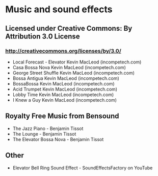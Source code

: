 # Music and sound effects

## Licensed under Creative Commons: By Attribution 3.0 License 
### http://creativecommons.org/licenses/by/3.0/ 
* Local Forecast - Elevator Kevin MacLeod (incompetech.com) 
* Casa Bossa Nova Kevin MacLeod (incompetech.com) 
* George Street Shuffle Kevin MacLeod (incompetech.com) 
* Bossa Antigua Kevin MacLeod (incompetech.com) 
* BossaBossa Kevin MacLeod (incompetech.com) 
* Acid Trumpet Kevin MacLeod (incompetech.com) 
* Lobby Time Kevin MacLeod (incompetech.com) 
* I Knew a Guy Kevin MacLeod (incompetech.com)

## Royalty Free Music from Bensound 
* The Jazz Piano - Benjamin Tissot 
* The Lounge - Benjamin Tissot
* The Elevator Bossa Nova - Benjamin Tissot

## Other
* Elevator Bell Ring Sound Effect - SoundEffectsFactory on YouTube
